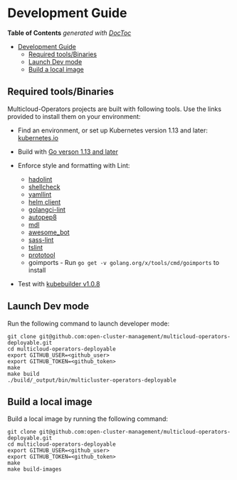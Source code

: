 # Development Guide

<!-- START doctoc generated TOC please keep comment here to allow auto update -->
<!-- DON'T EDIT THIS SECTION, INSTEAD RE-RUN doctoc TO UPDATE -->
**Table of Contents**  *generated with [DocToc](https://github.com/thlorenz/doctoc)*

- [Development Guide](#development-guide)
    - [Required tools/Binaries](#required-tools/binaries)
    - [Launch Dev mode](#launch-dev-mode)
    - [Build a local image](#build-a-local-image)

<!-- END doctoc generated TOC please keep comment here to allow auto update -->

## Required tools/Binaries

Multicloud-Operators projects are built with following tools. Use the links provided to install them on your environment:

 - Find an environment, or set up Kubernetes version 1.13 and later: [kubernetes.io](https://kubernetes.io/docs/setup/#learning-environment) 

 - Build with [Go verson 1.13 and later](https://golang.org/dl/)

 - Enforce style and formatting with Lint:

    - [hadolint](https://github.com/hadolint/hadolint#install)
    - [shellcheck](https://github.com/koalaman/shellcheck#installing)
    - [yamllint](https://github.com/adrienverge/yamllint#installation)
    - [helm client](https://helm.sh/docs/using_helm/#install-helm)
    - [golangci-lint](https://github.com/golangci/golangci-lint#install)
    - [autopep8](https://github.com/hhatto/autopep8#installation)
    - [mdl](https://github.com/markdownlint/markdownlint#installation)
    - [awesome_bot](https://github.com/dkhamsing/awesome_bot#installation)
    - [sass-lint](https://github.com/sds/scss-lint#installation)
    - [tslint](https://github.com/palantir/tslint#installation--usage)
    - [prototool](https://github.com/uber/prototool/blob/dev/docs/install.md)
    - goimports -  Run `go get -v golang.org/x/tools/cmd/goimports` to install

 - Test with [kubebuilder v1.0.8](https://github.com/kubernetes-sigs/kubebuilder/releases/tag/v1.0.8)

## Launch Dev mode

Run the following command to launch developer mode:

```shell
git clone git@github.com:open-cluster-management/multicloud-operators-deployable.git
cd multicloud-operators-deployable
export GITHUB_USER=<github_user>
export GITHUB_TOKEN=<github_token>
make
make build
./build/_output/bin/multicluster-operators-deployable
```

## Build a local image

Build a local image by running the following command:

```shell
git clone git@github.com:open-cluster-management/multicloud-operators-deployable.git
cd multicloud-operators-deployable
export GITHUB_USER=<github_user>
export GITHUB_TOKEN=<github_token>
make
make build-images
```
